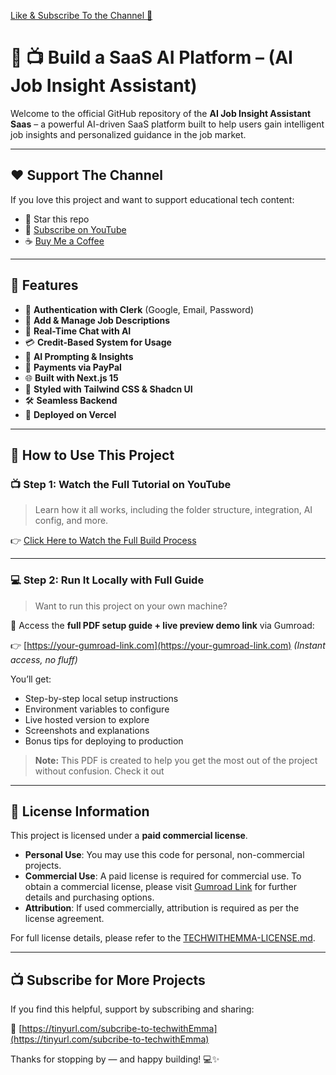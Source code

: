 [Like & Subscribe To the Channel 🎥](https://tinyurl.com/subcribe-to-techwithEmma)

# 🧠 📺 Build a SaaS AI Platform – (AI Job Insight Assistant)

Welcome to the official GitHub repository of the **AI Job Insight Assistant Saas** – a powerful AI-driven SaaS platform built to help users gain intelligent job insights and personalized guidance in the job market.

---

## ❤️ Support The Channel

If you love this project and want to support educational tech content:

- 🌟 Star this repo
- 🎥 [Subscribe on YouTube](https://tinyurl.com/subcribe-to-techwithEmma)
- ☕ [Buy Me a Coffee](https://www.buymeacoffee.com/techwithemmaofficial)

---

## 🌟 Features

- 🔐 **Authentication with Clerk** (Google, Email, Password)
- 📝 **Add & Manage Job Descriptions**
- 💬 **Real-Time Chat with AI**
- 💳 **Credit-Based System for Usage**
- 🤖 **AI Prompting & Insights**
- 💸 **Payments via PayPal**
- 🌐 **Built with Next.js 15**
- 🎨 **Styled with Tailwind CSS & Shadcn UI**
- 🛠️ **Seamless Backend**
- 🚀 **Deployed on Vercel**

---

## 🔧 How to Use This Project

### 📺 Step 1: Watch the Full Tutorial on YouTube

> Learn how it all works, including the folder structure, integration, AI config, and more.

👉 [Click Here to Watch the Full Build Process](https://tinyurl.com/subcribe-to-techwithEmma)

---

### 💻 Step 2: Run It Locally with Full Guide

> Want to run this project on your own machine?

🔐 Access the **full PDF setup guide + live preview demo link** via Gumroad:

👉 [https://your-gumroad-link.com](https://your-gumroad-link.com) _(Instant access, no fluff)_

You’ll get:

- Step-by-step local setup instructions
- Environment variables to configure
- Live hosted version to explore
- Screenshots and explanations
- Bonus tips for deploying to production

> **Note:** This PDF is created to help you get the most out of the project without confusion. Check it out

---

## 📜 License Information

This project is licensed under a **paid commercial license**.

- **Personal Use**: You may use this code for personal, non-commercial projects.
- **Commercial Use**: A paid license is required for commercial use. To obtain a commercial license, please visit [Gumroad Link](#) for further details and purchasing options.
- **Attribution**: If used commercially, attribution is required as per the license agreement.

For full license details, please refer to the [TECHWITHEMMA-LICENSE.md](https://github.com/TechWithEmmaYT/AI-Job-Assistant-Saas-Platform/blob/main/TECHWITHEMMA-LICENSE.md).

---

## 📺 Subscribe for More Projects

If you find this helpful, support by subscribing and sharing:

🔗 [https://tinyurl.com/subcribe-to-techwithEmma](https://tinyurl.com/subcribe-to-techwithEmma)

Thanks for stopping by — and happy building! 💻✨
